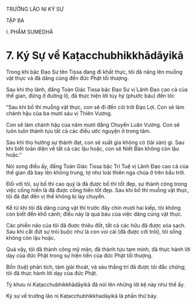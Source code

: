 TRƯỞNG LÃO NI KÝ SỰ

TẬP BA

I. PHẨM SUMEDHĀ

# 7. Ký Sự về Kaṭacchubhikkhādāyikā

Trong khi bậc Đạo Sư tên Tissa đang đi khất thực, tôi đã nâng lên muỗng vật thực và đã dâng cúng đến đức Phật tối thượng.

Sau khi thọ lãnh, đấng Toàn Giác Tissa bậc Đạo Sư vị Lãnh Đạo cao cả của thế gian, đứng ở đường lộ, đã thực hiện lời tùy hỷ (phước báu) đến tôi:

“Sau khi bố thí muỗng vật thực, con sẽ đi đến cõi trời Đạo Lợi. Con sẽ làm chánh hậu của ba mươi sáu vị Thiên Vương.

Con sẽ làm chánh hậu của năm mươi đấng Chuyển Luân Vương. Con sẽ luôn luôn thành tựu tất cả các điều ước nguyện ở trong tâm.

Sau khi thọ hưởng sự thành đạt, con sẽ xuất gia không có (tài sản) gì. Sau khi biết toàn diện về tất cả các lậu hoặc, con sẽ Niết Bàn không còn lậu hoặc.”

Nói xong điều ấy, đấng Toàn Giác Tissa bậc Trí Tuệ vị Lãnh Đạo cao cả của thế gian đã bay lên không trung, tợ như loài thiên nga chúa ở trên bầu trời.

Đối với tôi, sự bố thí cao quý là đã được bố thí tốt đẹp, sự thành công trong việc cống hiến là đã được cống hiến tốt đẹp. Sau khi bố thí muỗng vật thực, tôi đã đạt đến vị thế không bị lay chuyển.

Kể từ khi tôi đã dâng cúng vật thí trước đây chín mươi hai kiếp, tôi không còn biết đến khổ cảnh; điều này là quả báu của việc dâng cúng vật thực.

Các phiền não của tôi đã được thiêu đốt, tất cả các hữu đã được xóa sạch. Sau khi cắt đứt sự trói buộc như là con voi cái (đã được cởi trói), tôi sống không còn lậu hoặc.

Quả vậy, tôi đã thành công mỹ mãn, đã thành tựu tam minh, đã thực hành lời dạy của đức Phật trong sự hiện tiền của đức Phật tối thượng.

Bốn (tuệ) phân tích, tám giải thoát, và sáu thắng trí đã được tôi đắc chứng; tôi đã thực hành lời dạy của đức Phật.

Tỳ khưu ni Kaṭacchubhikkhādāyikā đã nói lên những lời kệ này như thế ấy.

Ký sự về trưởng lão ni Kaṭacchubhikkhadāyikā là phần thứ bảy.
